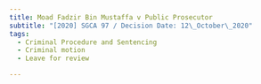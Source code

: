 ```yaml
---
title: Moad Fadzir Bin Mustaffa v Public Prosecutor
subtitle: "[2020] SGCA 97 / Decision Date: 12\_October\_2020"
tags:
  - Criminal Procedure and Sentencing
  - Criminal motion
  - Leave for review

---
```

